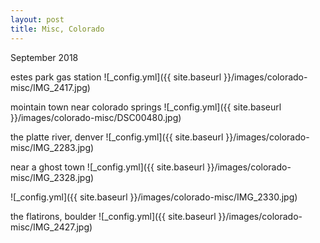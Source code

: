```yaml
---
layout: post
title: Misc, Colorado
---
```


September 2018

estes park gas station
![_config.yml]({{ site.baseurl }}/images/colorado-misc/IMG_2417.jpg)


mointain town near colorado springs
![_config.yml]({{ site.baseurl }}/images/colorado-misc/DSC00480.jpg)


the platte river, denver
![_config.yml]({{ site.baseurl }}/images/colorado-misc/IMG_2283.jpg)


near a ghost town
![_config.yml]({{ site.baseurl }}/images/colorado-misc/IMG_2328.jpg)

![_config.yml]({{ site.baseurl }}/images/colorado-misc/IMG_2330.jpg)


the flatirons, boulder
![_config.yml]({{ site.baseurl }}/images/colorado-misc/IMG_2427.jpg)
